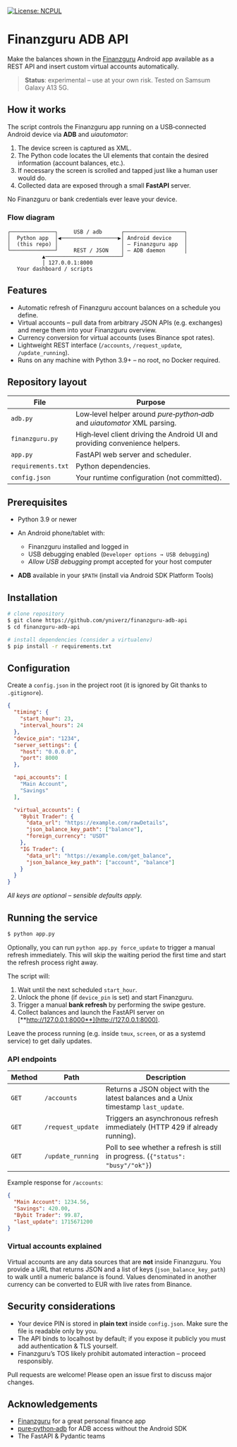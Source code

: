 [![License: NCPUL](https://img.shields.io/badge/license-NCPUL-blue.svg)](./LICENSE.md)


# Finanzguru ADB API

Make the balances shown in the [Finanzguru](https://finanzguru.de) Android app available as a REST API and insert custom virtual accounts automatically.

> **Status**: experimental – use at your own risk. Tested on Samsum Galaxy A13 5G.

## How it works

The script controls the Finanzguru app running on a USB‑connected Android device via **ADB** and *uiautomator*:

1. The device screen is captured as XML.
2. The Python code locates the UI elements that contain the desired information (account balances, etc.).
3. If necessary the screen is scrolled and tapped just like a human user would do.
4. Collected data are exposed through a small **FastAPI** server.

No Finanzguru or bank credentials ever leave your device.

### Flow diagram

```
┌──────────────┐     USB / adb      ┌───────────────────┐
│  Python app  │◀──────────────────▶│ Android device    │
│  (this repo) │                    │ – Finanzguru app  │
└──────────────┘     REST / JSON    │ – ADB daemon      │
           ▲────────────────────────┘
           │ 127.0.0.1:8000
   Your dashboard / scripts
```

## Features

* Automatic refresh of Finanzguru account balances on a schedule you define.
* Virtual accounts – pull data from arbitrary JSON APIs (e.g. exchanges) and merge them into your Finanzguru overview.
* Currency conversion for virtual accounts (uses Binance spot rates).
* Lightweight REST interface (`/accounts`, `/request_update`, `/update_running`).
* Runs on any machine with Python 3.9+ – no root, no Docker required.

## Repository layout

| File               | Purpose                                                                     |
| ------------------ | --------------------------------------------------------------------------- |
| `adb.py`           | Low‑level helper around *pure‑python‑adb* and *uiautomator* XML parsing.    |
| `finanzguru.py`    | High‑level client driving the Android UI and providing convenience helpers. |
| `app.py`           | FastAPI web server and scheduler.                                           |
| `requirements.txt` | Python dependencies.                                                        |
| `config.json`      | Your runtime configuration (not committed).                                 |

## Prerequisites

* Python 3.9 or newer
* An Android phone/tablet with:

  * Finanzguru installed and logged in
  * USB debugging enabled (`Developer options → USB debugging`)
  * *Allow USB debugging* prompt accepted for your host computer
* **ADB** available in your `$PATH` (install via Android SDK Platform Tools)

## Installation

```bash
# clone repository
$ git clone https://github.com/yniverz/finanzguru-adb-api
$ cd finanzguru-adb-api

# install dependencies (consider a virtualenv)
$ pip install -r requirements.txt
```

## Configuration

Create a `config.json` in the project root (it is ignored by Git thanks to `.gitignore`).

```json
{
  "timing": {
    "start_hour": 23,
    "interval_hours": 24
  },
  "device_pin": "1234",
  "server_settings": {
    "host": "0.0.0.0",
    "port": 8000
  },

  "api_accounts": [
    "Main Account",
    "Savings"
  ],

  "virtual_accounts": {
    "Bybit Trader": {
      "data_url": "https://example.com/rawDetails",
      "json_balance_key_path": ["balance"],
      "foreign_currency": "USDT"
    },
    "IG Trader": {
      "data_url": "https://example.com/get_balance",
      "json_balance_key_path": ["account", "balance"]
    }
  }
}
```

*All keys are optional – sensible defaults apply.*

## Running the service

```bash
$ python app.py
```

Optionally, you can run `python app.py force_update` to trigger a manual refresh immediately.
This will skip the waiting period the first time and start the refresh process right away.

The script will:

1. Wait until the next scheduled `start_hour`.
2. Unlock the phone (if `device_pin` is set) and start Finanzguru.
3. Trigger a manual **bank refresh** by performing the swipe gesture.
4. Collect balances and launch the FastAPI server on [**http://127.0.0.1:8000**](http://127.0.0.1:8000).

Leave the process running (e.g. inside `tmux`, `screen`, or as a systemd service) to get daily updates.

### API endpoints

| Method | Path              | Description                                                                        |
| ------ | ----------------- | ---------------------------------------------------------------------------------- |
| `GET`  | `/accounts`       | Returns a JSON object with the latest balances and a Unix timestamp `last_update`. |
| `GET`  | `/request_update` | Triggers an asynchronous refresh immediately (HTTP 429 if already running).        |
| `GET`  | `/update_running` | Poll to see whether a refresh is still in progress. (`{"status": "busy"/"ok"}`)        |

Example response for `/accounts`:

```json
{
  "Main Account": 1234.56,
  "Savings": 420.00,
  "Bybit Trader": 99.87,
  "last_update": 1715671200
}
```

### Virtual accounts explained

Virtual accounts are any data sources that are **not** inside Finanzguru. You provide a URL that returns JSON and a list of keys (`json_balance_key_path`) to walk until a numeric balance is found. Values denominated in another currency can be converted to EUR with live rates from Binance.

## Security considerations

* Your device PIN is stored in **plain text** inside `config.json`. Make sure the file is readable only by you.
* The API binds to localhost by default; if you expose it publicly you must add authentication & TLS yourself.
* Finanzguru’s TOS likely prohibit automated interaction – proceed responsibly.

Pull requests are welcome! Please open an issue first to discuss major changes.

## Acknowledgements

* [Finanzguru](https://finanzguru.de) for a great personal finance app
* [pure‑python‑adb](https://github.com/Swind/pure-python-adb) for ADB access without the Android SDK
* The FastAPI & Pydantic teams
